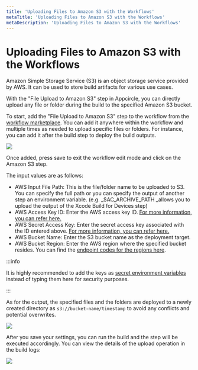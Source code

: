 ```yaml
---
title: 'Uploading Files to Amazon S3 with the Workflows'
metaTitle: 'Uploading Files to Amazon S3 with the Workflows'
metaDescription: 'Uploading Files to Amazon S3 with the Workflows'
---
```


# Uploading Files to Amazon S3 with the Workflows

Amazon Simple Storage Service (S3) is an object storage service provided by AWS. It can be used to store build artifacts for various use cases.

With the "File Upload to Amazon S3" step in Appcircle, you can directly upload any file or folder during the build to the specified Amazon S3 bucket.

To start, add the "File Upload to Amazon S3" step to the workflow from the [workflow marketplace](../workflows/why-to-use-workflows.md#workflow-marketplace). You can add it anywhere within the workflow and multiple times as needed to upload specific files or folders. For instance, you can add it after the build step to deploy the build outputs.

![](<https://cdn.appcircle.io/docs/assets/image (81).png>)

Once added, press save to exit the workflow edit mode and click on the Amazon S3 step.

The input values are as follows:

- AWS Input File Path: This is the file/folder name to be uploaded to S3. You can specify the full path or you can specify the output of another step an environment variable. (e.g. \_$AC_ARCHIVE_PATH \_allows you to upload the output of the Xcode Build for Devices step)
- AWS Access Key ID: Enter the AWS access key ID. [For more information, you can refer here.](https://docs.aws.amazon.com/general/latest/gr/aws-sec-cred-types.html#access-keys-and-secret-access-keys)
- AWS Secret Access Key: Enter the secret access key associated with the ID entered above. [For more information, you can refer here.](https://docs.aws.amazon.com/general/latest/gr/aws-sec-cred-types.html#access-keys-and-secret-access-keys)
- AWS Bucket Name: Enter the S3 bucket name as the deployment target.
- AWS Bucket Region: Enter the AWS region where the specified bucket resides. You can find the [endpoint codes for the regions here](https://docs.aws.amazon.com/general/latest/gr/rande.html#regional-endpoints).

:::info

It is highly recommended to add the keys as [secret environment variables](../environment-variables/managing-variables.md) instead of typing them here for security purposes.

:::

As for the output, the specified files and the folders are deployed to a newly created directory as `s3://bucket-name/timestamp` to avoid any conflicts and potential overwrites.

![](<https://cdn.appcircle.io/docs/assets/image (82).png>)

After you save your settings, you can run the build and the step will be executed accordingly. You can view the details of the upload operation in the build logs:

![](<https://cdn.appcircle.io/docs/assets/image (83).png>)
